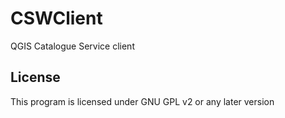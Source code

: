 # CSWClient
QGIS Catalogue Service client

License
-------------
This program is licensed under GNU GPL v2 or any later version
